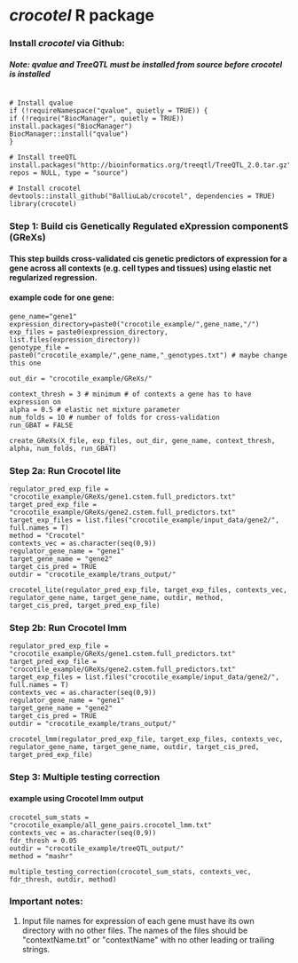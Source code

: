# _crocotel_ R package


### Install _crocotel_ via Github:
##### Note: qvalue and TreeQTL must be installed from source before crocotel is installed 
```

# Install qvalue
if (!requireNamespace("qvalue", quietly = TRUE)) {
if (!require("BiocManager", quietly = TRUE)) install.packages("BiocManager")
BiocManager::install("qvalue")
}

# Install treeQTL
install.packages("http://bioinformatics.org/treeqtl/TreeQTL_2.0.tar.gz", repos = NULL, type = "source")

# Install crocotel
devtools::install_github("BalliuLab/crocotel", dependencies = TRUE)
library(crocotel)
```

### Step 1: Build cis Genetically Regulated eXpression componentS (GReXs)
#### This step builds cross-validated cis genetic predictors of expression for a gene across all contexts (e.g. cell types and tissues) using elastic net regularized regression.

#### example code for one gene:
```
gene_name="gene1"
expression_directory=paste0("crocotile_example/",gene_name,"/")
exp_files = paste0(expression_directory, list.files(expression_directory))
genotype_file = paste0("crocotile_example/",gene_name,"_genotypes.txt") # maybe change this one

out_dir = "crocotile_example/GReXs/"

context_thresh = 3 # minimum # of contexts a gene has to have expression on 
alpha = 0.5 # elastic net mixture parameter 
num_folds = 10 # number of folds for cross-validation 
run_GBAT = FALSE 

create_GReXs(X_file, exp_files, out_dir, gene_name, context_thresh, alpha, num_folds, run_GBAT)
```

### Step 2a: Run Crocotel lite
```
regulator_pred_exp_file = "crocotile_example/GReXs/gene1.cstem.full_predictors.txt"
target_pred_exp_file = "crocotile_example/GReXs/gene2.cstem.full_predictors.txt"
target_exp_files = list.files("crocotile_example/input_data/gene2/", full.names = T)
method = "Crocotel"
contexts_vec = as.character(seq(0,9))
regulator_gene_name = "gene1"
target_gene_name = "gene2"
target_cis_pred = TRUE
outdir = "crocotile_example/trans_output/"

crocotel_lite(regulator_pred_exp_file, target_exp_files, contexts_vec, regulator_gene_name, target_gene_name, outdir, method, target_cis_pred, target_pred_exp_file)
```

### Step 2b: Run Crocotel lmm
```
regulator_pred_exp_file = "crocotile_example/GReXs/gene1.cstem.full_predictors.txt"
target_pred_exp_file = "crocotile_example/GReXs/gene2.cstem.full_predictors.txt"
target_exp_files = list.files("crocotile_example/input_data/gene2/", full.names = T)
contexts_vec = as.character(seq(0,9))
regulator_gene_name = "gene1"
target_gene_name = "gene2"
target_cis_pred = TRUE
outdir = "crocotile_example/trans_output/"

crocotel_lmm(regulator_pred_exp_file, target_exp_files, contexts_vec, regulator_gene_name, target_gene_name, outdir, target_cis_pred, target_pred_exp_file)
```

### Step 3: Multiple testing correction
#### example using Crocotel lmm output
```
crocotel_sum_stats = "crocotile_example/all_gene_pairs.crocotel_lmm.txt"
contexts_vec = as.character(seq(0,9))
fdr_thresh = 0.05
outdir = "crocotile_example/treeQTL_output/"
method = "mashr"

multiple_testing_correction(crocotel_sum_stats, contexts_vec, fdr_thresh, outdir, method)

```

### Important notes:
1. Input file names for expression of each gene must have its own directory with no other files. The names of the files should be "contextName.txt" or "contextName" with no other leading or trailing strings.









